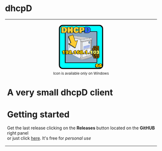 # dhcpD
<TABLE><TR><TD>
<p align="center"><img src="img/dhcpD.png" alt="uftp-icon" width="150" height="150"><br><small>Icon is available only on Windows</small></p>

# A very small dhcpD client

# Getting started
Get the last release clicking on the **Releases** button located on the **GitHUB** right panel<BR>
or just click [here](https://github.com/uomoukko/dhcpD/releases/). It's free for *personal use*<BR>
</TD></TR></TABLE>

